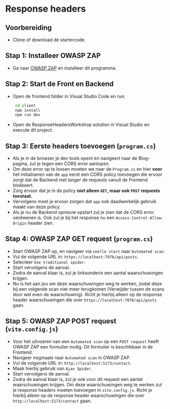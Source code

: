 # Response headers

## Voorbereiding

- Clone of download de startercode.

## Stap 1: Installeer OWASP ZAP

- Ga naar [OWASP ZAP](https://www.zaproxy.org/download/) en installeer dit programma.

## Stap 2: Start de Front en Backend

- Open de frontend folder in Visual Studio Code en run:

  ```bash
   cd client
   npm install
   npm run dev
  ```

- Open de ResponseHeadersWorkshop solution in Visual Studio en execute dit project.

## Stap 3: Eerste headers toevoegen (`program.cs`)

- Als je in de browser je dev tools opent en navigeert naar de Blog-pagina, zul je tegen een CORS error aanlopen.
- Om deze error op te lossen moeten we naar de `Program.cs` en hier **voor** het initialiseren van de `app` eerst een CORS policy toevoegen die ervoor zorgt dat de Backend niet langer de requests vanuit de Frontend blokkeert.
- Zorg ervoor dat je in de policy **niet alleen `GET`, maar ook `POST` requests toestaat.**
- Vervolgens moet je ervoor zorgen dat `app` ook daadwerkelijk gebruik maakt van deze policy.
- Als je nu de Backend opnieuw opstart zul je zien dat de CORS error verdwenen is. Ook zul je bij het response nu een `Access-Control-Allow-Origin` header zien.

## Stap 4: OWASP ZAP GET request (`program.cs`)

- Start OWASP ZAP op, en navigeer via `snelle start` naar `Automated scan`.
- Vul de volgende URL in: `https://localhost:7076/api/posts`.
- Selecteer `Use traditional spider`.
- Start vervolgens de aanval.
- Zodra de aanval klaar is, zul je linksonderin een aantal waarschuwingen krijgen.
- Nu is het aan jou om deze waarschuwingen weg te werken, zodat deze bij een volgende scan niet meer terugkomen (Verwijder tussen de scans door wel even de waarschuwing). Richt je hierbij alleen op de response header waarschuwingen die over `https://localhost:7076/api/posts` gaan.

## Stap 5: OWASP ZAP POST request (`vite.config.js`)

- Voor het uitvoeren van een `Automated scan` op een `POST request` heeft OWASP ZAP een formulier nodig. Dit formulier is beschikbaar in de Frontend.
- Navigeer nogmaals naar `Automated scan` in OWASP ZAP.
- Vul de volgende URL in: `http://localhost:5173/contact`.
- Maak hierbij gebruik van `Ajax Spider`.
- Start vervolgens de aanval.
- Zodra de aanval klaar is, zul je ook voor dit request een aantal waarschuwingen krijgen. Om deze waarschuwingen weg te werken zul je response headers moeten toevoegen in `vite.config.js`. Richt je hierbij alleen op de response header waarschuwingen die over `http://localhost:5173/contact` gaan.
